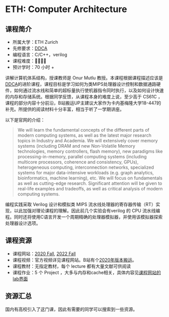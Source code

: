 # ETH: Computer Architecture

## 课程简介

- 所属大学：ETH Zurich
- 先修要求：[DDCA](https://csdiy.wiki/%E4%BD%93%E7%B3%BB%E7%BB%93%E6%9E%84/DDCA/)
- 编程语言：C/C++，verilog
- 课程难度：🌟🌟🌟🌟
- 预计学时：70 小时 +

讲解计算机体系结构，授课教师是 Onur Mutlu 教授。本课程根据课程描述应该是[DDCA](https://csdiy.wiki/%E4%BD%93%E7%B3%BB%E7%BB%93%E6%9E%84/DDCA/)的进阶课程，课程目标是学习如何为类MIPS处理器设计控制和数据通路硬件，如何通过流水线和简单的超标量执行使机器指令同时执行，以及如何设计快速的内存和存储系统。根据同学反馈，从课程本身的难度上说，至少高于 CS61C ，课程的部分内容十分前沿，B站搬运UP主建议大家作为卡内基梅隆大学18-447的补充。所提供的阅读材料十分丰富，相当于听了一学期讲座。

以下是官网的介绍：
>We will learn the fundamental concepts of the different parts of modern computing systems, as well as the latest major research topics in Industry and Academia. We will extensively cover memory systems (including DRAM and new Non-Volatile Memory technologies, memory controllers, flash memory), new paradigms like processing-in-memory, parallel computing systems (including multicore processors, coherence and consistency, GPUs), heterogeneous computing, interconnection networks, specialized systems for major data-intensive workloads (e.g. graph analytics, bioinformatics, machine learning), etc. We will focus on fundamentals as well as cutting-edge research. Significant attention will be given to real-life examples and tradeoffs, as well as critical analysis of modern computing systems.

编程实践采取 Verilog 设计和模拟类 MIPS 流水线处理器的寄存器传输（RT）实现，以此加强对理论课程的理解。因此前几个实验会有verilog 的 CPU 流水线编程。同时还将使用C语言开发一个周期精确的处理器模拟器，并使用该模拟器探索处理器设计选项。


## 课程资源

- 课程网站：[2020 Fall](https://safari.ethz.ch/architecture/fall2022/doku.php?id=start), [2022 Fall](https://safari.ethz.ch/architecture/fall2022/doku.php?id=start)
- 课程视频：官方视频详见课程网站。B站有个[2020年版本搬运](https://www.bilibili.com/video/BV1Vf4y1i7YG/?vd_source=77d47fcb2bac41ab4ad02f265b3273cf)。
- 课程教材：无指定教材，每个 lecture 都有大量文献可供阅读
- 课程作业：5 个 Project ，大多与内存和cache相关，具体内容见[课程网站的lab界面](https://safari.ethz.ch/architecture/fall2022/doku.php?id=labs)

## 资源汇总
国内有高校引入了这门课，因此有需要的同学可以搜索到一些资源。


